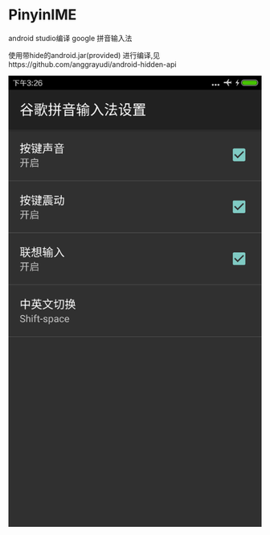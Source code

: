 # PinyinIME
android studio编译 google 拼音输入法

使用带hide的android.jar(provided) 进行编译,见https://github.com/anggrayudi/android-hidden-api

![device-screenshot](https://github.com/sunworthy/PinyinIME/blob/master/device-screen.png)
